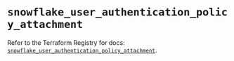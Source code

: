 # `snowflake_user_authentication_policy_attachment`

Refer to the Terraform Registry for docs: [`snowflake_user_authentication_policy_attachment`](https://registry.terraform.io/providers/snowflakedb/snowflake/2.2.0/docs/resources/user_authentication_policy_attachment).
